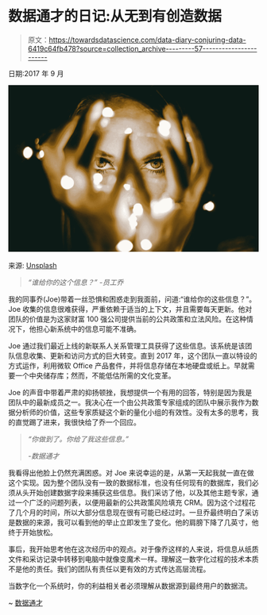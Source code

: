 # 数据通才的日记:从无到有创造数据

> 原文：<https://towardsdatascience.com/data-diary-conjuring-data-6419c64fb478?source=collection_archive---------57----------------------->

日期:2017 年 9 月

![](img/8c6b4360044412ddf63c1ed3e807309f.png)

来源: [Unsplash](https://unsplash.com/photos/NQexDDK9P9w)

> *“谁给你的这个信息？”
> -员工乔*

我的同事乔(Joe)带着一丝恐惧和困惑走到我面前，问道:“谁给你的这些信息？”。Joe 收集的信息很难获得，严重依赖于适当的上下文，并且需要每天更新。他对团队的价值是为这家财富 100 强公司提供当前的公共政策和立法风险。在这种情况下，他担心新系统中的信息可能不准确。

Joe 通过我们最近上线的新联系人关系管理工具获得了这些信息。该系统是该团队信息收集、更新和访问方式的巨大转变。直到 2017 年，这个团队一直以特设的方式运作，利用微软 Office 产品套件，并将信息存储在本地硬盘或纸上。早就需要一个中央储存库；然而，不能低估所需的文化变革。

Joe 的声音中带着严肃的抑扬顿挫，我想提供一个有用的回答，特别是因为我是团队中的最新成员之一。我决心在一个由公共政策专家组成的团队中展示我作为数据分析师的价值，这些专家质疑这个新的量化小组的有效性。没有太多的思考，我的直觉踢了进来，我很快给了乔一个回应。

> *“你做到了。你给了我这些信息。”*
> 
> *-数据通才*

我看得出他脸上仍然充满困惑。对 Joe 来说幸运的是，从第一天起我就一直在做这个实现。因为整个团队没有一致的数据标准，也没有任何现有的数据库，我们必须从头开始创建数据字段来捕获这些信息。我们采访了他，以及其他主题专家，通过一个广泛的问题列表，以便用最新的公共政策风险填充 CRM。因为这个过程花了几个月的时间，所以大部分信息现在很有可能已经过时。一旦乔最终明白了采访是数据的来源，我可以看到他的举止立即发生了变化。他的肩膀下降了几英寸，他终于开始放松。

事后，我开始思考他在这次经历中的观点。对于像乔这样的人来说，将信息从纸质文件和采访记录中转移到电脑中就像变魔术一样。理解这一数字化过程的技术本质不是他的责任。我们的团队有责任以更有效的方式传达高层流程。

当数字化一个系统时，你的利益相关者必须理解从数据源到最终用户的数据流。

~ [数据通才](http://thedatageneralist.com/)